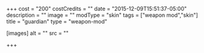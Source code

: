 +++
cost = "200"
costCredits = ""
date = "2015-12-09T15:51:37-05:00"
description = ""
image = ""
modType = "skin"
tags = ["weapon mod","skin"]
title = "guardian"
type = "weapon-mod"

[images]
  alt = ""
  src = ""

+++
